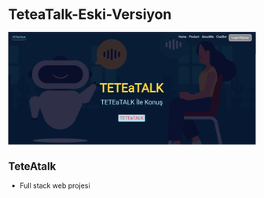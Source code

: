 # TeteaTalk-Eski-Versiyon

![Home](https://github.com/Burak-Atas/TeteaTalk-Eski-Versiyon/blob/main/static/img/home.png)



## TeteAtalk 
* Full stack web projesi
